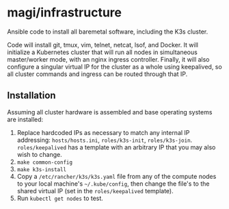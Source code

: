 # magi/infrastructure
Ansible code to install all baremetal software, including the K3s cluster.

Code will install git, tmux, vim, telnet, netcat, lsof, and Docker. It will initialize a Kubernetes cluster that will run all nodes in simultaneous master/worker mode, with an nginx ingress controller. Finally, it will also configure a singular virtual IP for the cluster as a whole using keepalived, so all cluster commands and ingress can be routed through that IP.

## Installation
Assuming all cluster hardware is assembled and base operating systems are installed:

1. Replace hardcoded IPs as necessary to match any internal IP addressing: `hosts/hosts.ini`, `roles/k3s-init`, `roles/k3s-join`. `roles/keepalived` has a template with an arbitrary IP that you may also wish to change.
2. `make common-config`
3. `make k3s-install`
4. Copy a `/etc/rancher/k3s/k3s.yaml` file from any of the compute nodes to your local machine's `~/.kube/config`, then change the file's to the shared virtual IP (set in the `roles/keepalived` template).
5. Run `kubectl get nodes` to test.
